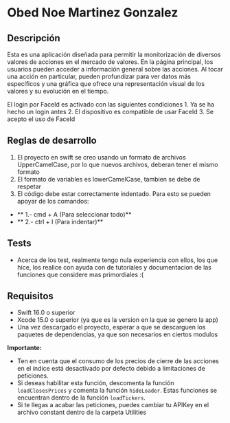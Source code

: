 # Obed Noe Martinez Gonzalez

## Descripción

Esta es una aplicación diseñada para permitir la monitorización de diversos valores de acciones en el mercado de valores. En la página principal, los usuarios pueden acceder a información general sobre las acciones. Al tocar una acción en particular, pueden profundizar para ver datos más específicos y una gráfica que ofrece una representación visual de los valores y su evolución en el tiempo.

El login por FaceId es activado con las siguientes condiciones
    1. Ya se ha hecho un login antes
    2. El dispositivo es compatible de usar FaceId
    3. Se acepto el uso de FaceId

Reglas de desarrollo
------
1. El proyecto en swift se creo usando un formato de archivos UpperCamelCase, por lo que nuevos archivos, deberan tener el mismo formato
2. El formato de variables es lowerCamelCase, tambien se debe de respetar
3. El código debe estar correctamente indentado. Para esto se pueden apoyar de los comandos:

 - ** 1.- cmd + A (Para seleccionar todo)**
 - ** 2.- ctrl + I (Para indentar)**
 
## Tests
- Acerca de los test, realmente tengo nula experiencia con ellos, los que hice, los realice con ayuda con de tutoriales y documentacion de las funciones que considere mas primordiales :(

 
## Requisitos

- Swift 16.0 o superior
- Xcode 15.0 o superior (ya que es la version en la que se genero la app)
- Una vez descargado el proyecto, esperar a que se descarguen los paquetes de dependencias, ya que son necesarios en ciertos modulos

**Importante:**

   - Ten en cuenta que el consumo de los precios de cierre de las acciones en el índice está desactivado por defecto debido a limitaciones de peticiones. 
   - Si deseas habilitar esta función, descomenta la función `loadClosesPrices` y comenta la función `hideLoader`. Estas funciones se encuentran dentro de la función `loadTickers`.
   - Si te llegas a acabar las peticiones, puedes cambiar tu APIKey en el archivo constant dentro de la carpeta Utilities

